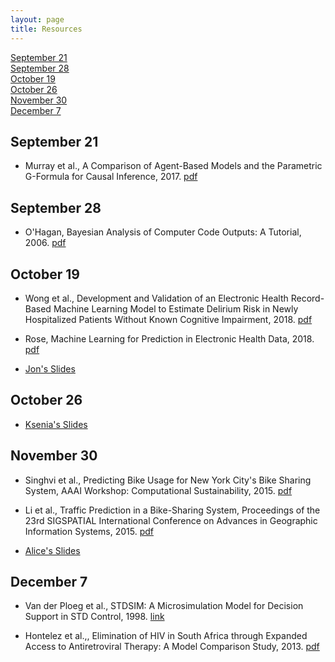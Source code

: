 ```yaml
---
layout: page
title: Resources
---
```


[September 21](#sept21)  
[September 28](#sept28)  
[October 19](#oct19)  
[October 26](#oct26)  
[November 30](#nov30)  
[December 7](#dec7)

<a id="sept21"></a>   

## September 21

  -  Murray et al., A Comparison of Agent-Based Models and the Parametric G-Formula for Causal Inference, 2017. [pdf](/SMWG/docs/papers/murray2017.pdf) 

<a id="sept28"></a>  

## September 28

  -  O'Hagan, Bayesian Analysis of Computer Code Outputs: A Tutorial, 2006. [pdf](/SMWG/docs/papers/ohagan2006.pdf)


<a id="oct19"></a>  

## October 19

  - Wong et al., Development and Validation of an Electronic Health Record-Based Machine Learning Model to Estimate Delirium Risk in Newly Hospitalized Patients Without Known Cognitive Impairment, 2018. [pdf](/SMWG/docs/papers/wong2018.pdf)  
  - Rose, Machine Learning for Prediction in Electronic Health Data, 2018. [pdf](/SMWG/docs/papers/rose2018.pdf)  

  - [Jon's Slides](/SMWG/docs/slides/jonslides.pdf)

<a id="oct26"></a>  

## October 26

  - [Ksenia's Slides](/SMWG/docs/slides/Zero_inflated_output_present.pdf)

<a id="nov30"></a>

## November 30

  - Singhvi et al., Predicting Bike Usage for New York City's Bike Sharing System, AAAI Workshop: Computational Sustainability, 2015. [pdf](/SMWG/docs/papers/singhvi2015.pdf)  

  - Li et al., Traffic Prediction in a Bike-Sharing System, Proceedings of the 23rd SIGSPATIAL International Conference on Advances in Geographic Information Systems, 2015. [pdf](/SMWG/docs/papers/li2015.pdf)

  - [Alice's Slides](/SMWG/docs/slides/bike_models.pdf)  

<a id="dec7"></a>

## December 7

  - Van der Ploeg et al., STDSIM: A Microsimulation Model for Decision Support in STD Control, 1998. [link](https://www.jstor.org/stable/25062378?seq=1#page_scan_tab_contents)  

  - Hontelez et al.,, Elimination of HIV in South Africa through Expanded Access to Antiretroviral Therapy: A Model Comparison Study, 2013. [pdf](/SMWG/docs/papers/hontelez2013.pdf)  

